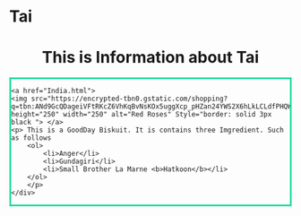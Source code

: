 # Tai
<!DOCTYPE html>
<html lang="en">
<head>
    <meta charset="UTF-8">
    <meta name="viewport" content="width=<dsi>, initial-scale=1.0">
    <title>The Tai</title>
</head>
<body>
    <h1 style="text-align: center;"> This is Information about Tai</h2>
    <div  style="border:solid 3px rgb(24, 221, 155);">
    
    <a href="India.html">
    <img src="https://encrypted-tbn0.gstatic.com/shopping?q=tbn:ANd9GcQDageiVFtRKcZ6VhKqBvNsKOx5uggXcp_pHZan24YWS2X6hLkLCLdfPHQWOGWp_EDwzS8In9oKT1Y5VeRoPmDKbL4i4QK3XNuCZJHkUVOHaO7GAhuMXMwK9t4" height="250" width="250" alt="Red Roses" Style="border: solid 3px black "> </a>
    <p> This is a GoodDay Biskuit. It is contains three Imgredient. Such as follows
        <ol>
            <li>Anger</li>
            <li>Gundagiri</li>
            <li>Small Brother La Marne <b>Hatkoon</b></li>
        </ol>
        </p>
    </div>
    
    
</body>
</html>
